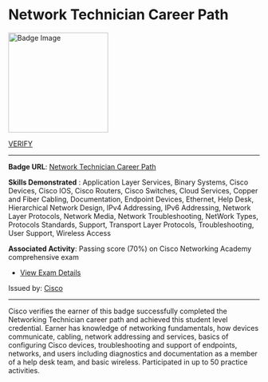 # __Network Technician Career Path__
<a href='#'>
<img alt='Badge Image' width='200px' src='https://images.credly.com/images/88fc5ddb-5bc4-447d-a6bd-d047ff96697b/image.png'></a>

 [VERIFY](https://www.credly.com/badges/3283e0b2-1442-4629-b3a1-2182a60a703f/public_url)

---

**Badge URL**: [Network Technician Career Path](https://www.credly.com/org/cisco/badge/network-technician-career-path)

**Skills Demonstrated** : Application Layer Services, Binary Systems, Cisco Devices, Cisco IOS, Cisco Routers, Cisco Switches, Cloud Services, Copper and Fiber Cabling, Documentation, Endpoint Devices, Ethernet, Help Desk, Hierarchical Network Design, IPv4 Addressing, IPv6 Addressing, Network Layer Protocols, Network Media, Network Troubleshooting, NetWork Types, Protocols Standards, Support, Transport Layer Protocols, Troubleshooting, User Support, Wireless Access

**Associated Activity**: Passing score (70%) on Cisco Networking Academy comprehensive exam
- [View Exam Details](None)

Issued by: [Cisco](https://www.credly.com/org/cisco)

---

Cisco verifies the earner of this badge successfully completed the Networking Technician career path and achieved this student level credential. Earner has knowledge of networking fundamentals, how devices communicate, cabling, network addressing and services, basics of configuring Cisco devices, troubleshooting and support of endpoints, networks, and users including diagnostics and documentation as a member of a help desk team, and basic wireless. Participated in up to 50 practice activities.

